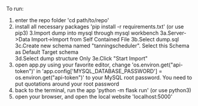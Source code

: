 To run:
1. enter the repo folder 'cd path/to/repo'
2. install all necessary packages 'pip install -r requirements.txt' (or use pip3)
3.Import dump into mysql through mysql workbench
    3a.Server->Data Import->Import from Self Contained File
    3b.Select dump.sql
	3c.Create new schema named "tanningscheduler". Select this Schema as Default Target schema  
    3d.Select dump structure Only
    3e.Click "Start Import"
4. open app.py using your favorite editor, change 'os.environ.get("api-token")' in 'app.config['MYSQL_DATABASE_PASSWORD'] = os.environ.get("api-token")' to your MySQL root password. You need to put quotations around your root password
5. back to the terminal, run the app 'python -m flask run' (or use python3)
6. open your browser, and open the local website 'localhost:5000'
